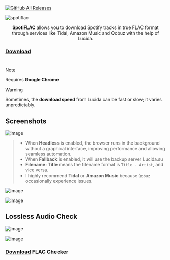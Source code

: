 [![GitHub All Releases](https://img.shields.io/github/downloads/afkarxyz/SpotiFLAC/total?style=for-the-badge)](https://github.com/afkarxyz/SpotiFLAC/releases)

![spotiflac](https://github.com/user-attachments/assets/a233a276-14a4-4f4c-b267-f182dd3912a0)

<div align="center">
<b>SpotiFLAC</b> allows you to download Spotify tracks in true FLAC format through services like Tidal, Amazon Music and Qobuz with the help of Lucida.
</div>

### [Download](https://github.com/afkarxyz/SpotiFLAC/releases/download/v1.6/SpotiFLAC.exe)

#

> [!NOTE]  
> Requires **Google Chrome**

> [!WARNING] 
Sometimes, the **download speed** from Lucida can be fast or slow; it varies unpredictably.

## Screenshots

![image](https://github.com/user-attachments/assets/c2057543-7f15-470e-beeb-2451a3764d15)

> - When **Headless** is enabled, the browser runs in the background without a graphical interface, improving performance and allowing seamless automation.
> - When **Fallback** is enabled, it will use the backup server Lucida.su
> - **Filename: Title** means the filename format is `Title - Artist`, and vice versa.
> - I highly recommend **Tidal** or **Amazon Music** because `Qobuz` occasionally experience issues.

![image](https://github.com/user-attachments/assets/75a61cef-05a8-4f2c-b40b-ba5d49885ffe)

![image](https://github.com/user-attachments/assets/84dfcfec-7c9d-4b5b-8624-3558cd3155be)

## Lossless Audio Check

![image](https://github.com/user-attachments/assets/d63b422d-0ea3-4307-850f-96c99d7eaa9a)

![image](https://github.com/user-attachments/assets/7649e6e1-d5d1-49b3-b83f-965d44651d05)

### [Download](https://github.com/afkarxyz/SpotiFLAC/releases/download/v0/FLAC-Checker.zip) FLAC Checker
